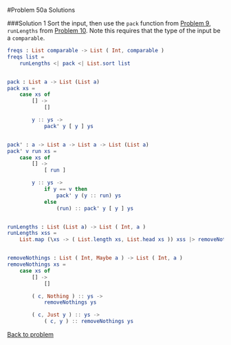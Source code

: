 #Problem 50a Solutions

###Solution 1
Sort the input, then use the ```pack``` function from [Problem 9](../p/p09.md), ```runLengths``` from [Problem 10](../p/p10.md). Note this requires that the type of the input be a ```comparable```. 

```elm
freqs : List comparable -> List ( Int, comparable )
freqs list =
    runLengths <| pack <| List.sort list


pack : List a -> List (List a)
pack xs =
    case xs of
        [] ->
            []

        y :: ys ->
            pack' y [ y ] ys


pack' : a -> List a -> List a -> List (List a)
pack' v run xs =
    case xs of
        [] ->
            [ run ]

        y :: ys ->
            if y == v then
                pack' y (y :: run) ys
            else
                (run) :: pack' y [ y ] ys


runLengths : List (List a) -> List ( Int, a )
runLengths xss =
    List.map (\xs -> ( List.length xs, List.head xs )) xss |> removeNothings


removeNothings : List ( Int, Maybe a ) -> List ( Int, a )
removeNothings xs =
    case xs of
        [] ->
            []

        ( c, Nothing ) :: ys ->
            removeNothings ys

        ( c, Just y ) :: ys ->
            ( c, y ) :: removeNothings ys

```

[Back to problem](../p/p50a.md)
